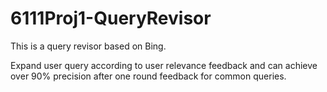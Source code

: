 # 6111Proj1-QueryRevisor
This is a query revisor based on Bing.

Expand user query according to user relevance feedback and can achieve over 90% precision after one round feedback for common queries.
